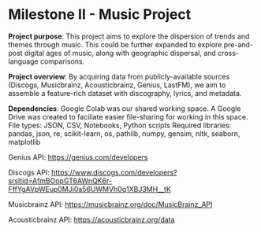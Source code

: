 # Milestone II - Music Project

**Project purpose**: This project aims to explore the dispersion of trends and themes through music. This could be further expanded to explore pre-and-post digital ages of music, along with geographic dispersal, and cross-language comparisons.

**Project overview**: By acquiring data from publicly-available sources (Discogs, Musicbrainz, Acousticbrainz, Genius, LastFM), we aim to assemble a feature-rich dataset with discography, lyrics, and metadata.

**Dependencies**:
Google Colab  was our shared working space. A Google Drive was created to faciliate easier file-sharing for working in this space.
File types: JSON, CSV, Notebooks, Python scripts
Required libraries: pandas, json, re, scikit-learn, os, pathlib, numpy, gensim, nltk, seaborn, matplotlib

Genius API: https://genius.com/developers

Discogs API: https://www.discogs.com/developers?srsltid=AfmBOopGT6AWnQK6r-FffYgAVpWEup0MJi0a56UWMVh0q1XBJ3MH__tK

Musicbrainz API: https://musicbrainz.org/doc/MusicBrainz_API

Acousticbrainz API: https://acousticbrainz.org/data 
